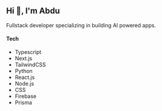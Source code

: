 ## Hi 👋, I'm Abdu

Fullstack developer specializing in building AI powered apps. 

#### Tech
- Typescript
- Next.js
- TailwindCSS
- Python
- React.js
- Node.js
- CSS
- Firebase
- Prisma
